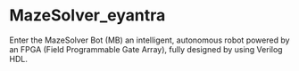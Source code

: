 # MazeSolver_eyantra
Enter the MazeSolver Bot (MB) an intelligent, autonomous robot powered by an FPGA (Field Programmable Gate Array), fully designed by using Verilog HDL.
